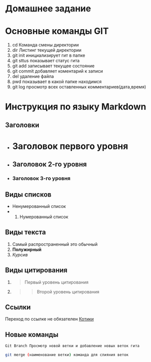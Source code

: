# Домашнее задание
# Основные команды GIT

1. cd Команда смены директории 
2. dir Листинг текущей директории
3. git init инициализирует гит в папке
4. git sttus показывает статус гита
5. git add записывает текущее состояние
6. git commit добавляет коментарий к записи
7. del <filename> удаление файла
8. pwd показывает в какой папке находимся
9. git log просмотр всех оставленных комментариев(дата,время) 

# Инструкция по языку Markdown
## Заголовки
* # Заголовок первого уровня
* ## Заголовок 2-го уровня
* ### Заголовок 3-го уровня

## Виды списков
* Ненумерованный список
* 1. Нумерованный список

## Виды текста
1. Самый распространенный это обычный
2. **Полужирный**
3. *Курсив* 

## Виды цитирования
1. > Первый уровень цитирования
2. >> Второй уровень цитирования
## Ссылки
 Переход по ссылке не обязателен [Котики](https://www.google.com/search?sca_esv=d5906f5d1c57a47c&q=%D0%B2%D0%B8%D0%B4%D0%B5%D0%BE+%D1%81+%D0%BA%D0%BE%D1%82%D0%B8%D0%BA%D0%B0%D0%BC%D0%B8&tbm=vid&source=lnms&sa=X&sqi=2&pjf=1&ved=2ahUKEwi_1Z7KubSEAxW0SFUIHbpGBAAQ0pQJegQIDRAB&biw=1440&bih=739&dpr=1#fpstate=ive&vld=cid:c44ca967,vid:c_SWZvfKIyA,st:0 "Особо опасно уровень мимишности превышен")
 
## Новые команды
```sh
Git Branch Просмотр новой ветки и добавление новых веток гита
```
```sh
git merge (наименование ветки) команда для слияния веток
```
